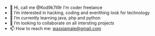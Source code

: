 - 👋 Hi, call me @Kod9k7ll9r I’m coder freelance
- 👀 I’m interested in hacking, coding and everithing look for technology
- 🌱 I’m currently learning java, php and python
- 💞️ I’m looking to collaborate on all intersting projects
- 📫 How to reach me: wassjamale@gmail.com

<!---
@Kod9k7ll9r/@Kod9k7ll9r is a ✨ special ✨ repository because its `README.md` (this file) appears on your GitHub profile.
You can click the Preview link to take a look at your changes.
--->
